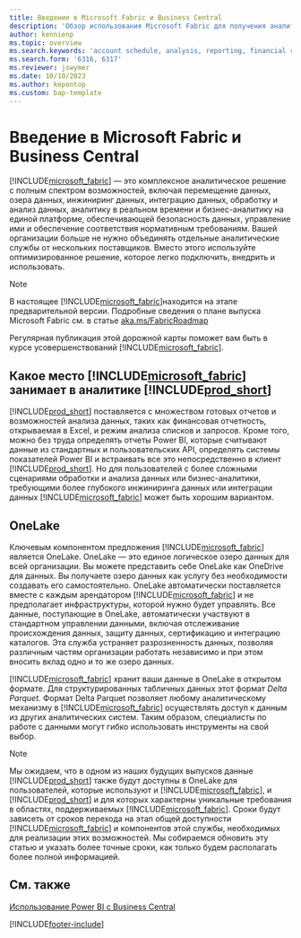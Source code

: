 ```yaml
---
title: Введение в Microsoft Fabric и Business Central
description: 'Обзор использования Microsoft Fabric для получения аналитических сведений, бизнес-аналитики и ключевых показателей эффективности из данных Business Central.'
author: kennienp
ms.topic: overview
ms.search.keywords: 'account schedule, analysis, reporting, financial report, business intelligence, KPI'
ms.search.form: '6316, 6317'
ms.reviewer: jswymer
ms.date: 10/10/2023
ms.author: kepontop
ms.custom: bap-template
---
```

# <a name="introduction-to-microsoft-fabric-and-business-central"></a>Введение в Microsoft Fabric и Business Central

[!INCLUDE[microsoft_fabric](includes/microsoft_fabric.md)] &mdash; это комплексное аналитическое решение с полным спектром возможностей, включая перемещение данных, озера данных, инжиниринг данных, интеграцию данных, обработку и анализ данных, аналитику в реальном времени и бизнес-аналитику на единой платформе, обеспечивающей безопасность данных, управление ими и обеспечение соответствия нормативным требованиям. Вашей организации больше не нужно объединять отдельные аналитические службы от нескольких поставщиков. Вместо этого используйте оптимизированное решение, которое легко подключить, внедрить и использовать.

> [!NOTE]
> В настоящее [!INCLUDE[microsoft_fabric](includes/microsoft_fabric.md)]находится на этапе предварительной версии. Подробные сведения о плане выпуска Microsoft Fabric см. в статье [aka.ms/FabricRoadmap](https://aka.ms/FabricRoadmap)
> 
> Регулярная публикация этой дорожной карты поможет вам быть в курсе усовершенствований [!INCLUDE[microsoft_fabric](includes/microsoft_fabric.md)].

## <a name="where-does--fit-into-includeprod_short-analytics"></a>Какое место [!INCLUDE[microsoft_fabric](includes/microsoft_fabric.md)] занимает в аналитике [!INCLUDE[prod_short](includes/prod_short.md)]

[!INCLUDE[prod_short](includes/prod_short.md)] поставляется с множеством готовых отчетов и возможностей анализа данных, таких как финансовая отчетность, открываемая в Excel, и режим анализа списков и запросов. Кроме того, можно без труда определять отчеты Power BI, которые считывают данные из стандартных и пользовательских API, определять системы показателей Power BI и встраивать все это непосредственно в клиент [!INCLUDE[prod_short](includes/prod_short.md)]. Но для пользователей с более сложными сценариями обработки и анализа данных или бизнес-аналитики, требующими более глубокого инжиниринга данных или интеграции данных [!INCLUDE[microsoft_fabric](includes/microsoft_fabric.md)] может быть хорошим вариантом. 

## <a name="onelake"></a>OneLake

Ключевым компонентом предложения [!INCLUDE[microsoft_fabric](includes/microsoft_fabric.md)] является OneLake. OneLake — это единое логическое озеро данных для всей организации. Вы можете представить себе OneLake как OneDrive для данных. Вы получаете озеро данных как услугу без необходимости создавать его самостоятельно. OneLake автоматически поставляется вместе с каждым арендатором [!INCLUDE[microsoft_fabric](includes/microsoft_fabric.md)] и не предполагает инфраструктуры, которой нужно будет управлять. Все данные, поступающие в OneLake, автоматически участвуют в стандартном управлении данными, включая отслеживание происхождения данных, защиту данных, сертификацию и интеграцию каталогов. Эта служба устраняет разрозненность данных, позволяя различным частям организации работать независимо и при этом вносить вклад одно и то же озеро данных.

[!INCLUDE[microsoft_fabric](includes/microsoft_fabric.md)] хранит ваши данные в OneLake в открытом формате. Для структурированных табличных данных этот формат *Delta Parquet*. Формат Delta Parquet позволяет любому аналитическому механизму в [!INCLUDE[microsoft_fabric](includes/microsoft_fabric.md)] осуществлять доступ к данным из других аналитических систем. Таким образом, специалисты по работе с данными могут гибко использовать инструменты на свой выбор.

> [!NOTE]
> Мы ожидаем, что в одном из наших будущих выпусков данные [!INCLUDE[prod_short](includes/prod_short.md)] также будут доступны в OneLake для пользователей, которые используют и [!INCLUDE[microsoft_fabric](includes/microsoft_fabric.md)], и [!INCLUDE[prod_short](includes/prod_short.md)] и для которых характерны уникальные требования в областях, поддерживаемых [!INCLUDE[microsoft_fabric](includes/microsoft_fabric.md)]. Сроки будут зависеть от сроков перехода на этап общей доступности [!INCLUDE[microsoft_fabric](includes/microsoft_fabric.md)] и компонентов этой службы, необходимых для реализации этих возможностей. Мы собираемся обновить эту статью и указать более точные сроки, как только будем располагать более полной информацией.

## <a name="see-also"></a>См. также
[Использование Power BI с Business Central](admin-powerbi.md)   

[!INCLUDE[footer-include](includes/footer-banner.md)]

